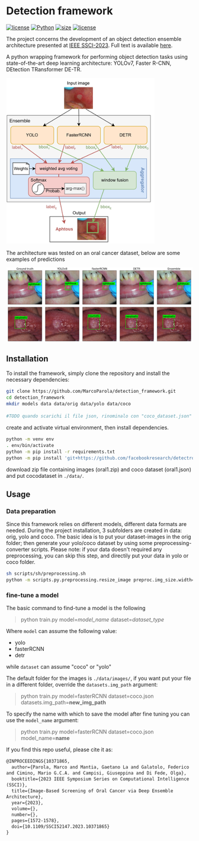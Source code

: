 # **Detection framework**


[![license](https://img.shields.io/static/v1?label=OS&message=Windows&color=green&style=plastic)]()
[![Python](https://img.shields.io/static/v1?label=Python&message=3.10&color=blue&style=plastic)]()
[![size](https://img.shields.io/github/languages/code-size/MarcoParola/detection_framework?style=plastic)]()
[![license](https://img.shields.io/github/license/MarcoParola/detection_framework?style=plastic)]()


The project concerns the development of an object detection ensemble architecture presented at [IEEE SSCI-2023](https://attend.ieee.org/ssci-2023/). Full text is available [here](https://ieeexplore.ieee.org/document/10371865).

A python wrapping framework for performing object detection tasks using state-of-the-art deep learning architecture: YOLOv7, Faster R-CNN, DEtection TRansformer DE-TR.

<img title="a title" width="400" alt="Alt text" src="./img/ensemble-architecture.jpg">


The architecture was tested on an oral cancer dataset, below are some examples of predictions

<img title="a title" alt="Alt text" src="./img/predictions1.jpg">
<img title="a title" alt="Alt text" src="./img/predictions8.jpg">

## **Installation**

To install the framework, simply clone the repository and install the necessary dependencies:
```sh
git clone https://github.com/MarcoParola/detection_framework.git
cd detection_framework
mkdir models data data/orig data/yolo data/coco

#TODO quando scarichi il file json, rinominalo con "coco_dataset.json"
```

create and activate virtual environment, then install dependencies. 
```sh
python -m venv env
. env/bin/activate
python -m pip install -r requirements.txt 
python -m pip install 'git+https://github.com/facebookresearch/detectron2.git'
```

download zip file containing images (oral1.zip) and coco dataset (oral1.json) and put cocodataset in `./data/`.



## **Usage**

### **Data preparation**
Since this framework relies on different models, different data formats are needed. 
During the project installation, 3 subfolders are created in data: orig, yolo and coco. 
The basic idea is to put your dataset-images in the orig folder; then generate your yolo/coco dataset by using some preprocessing-converter scripts. Please note: if your data doesn't required any preprocessing, you can skip this step, and directily put your data in yolo or coco folder.

```sh
sh scripts/sh/preprocessing.sh
python -m scripts.py.preprocessing.resize_image preproc.img_size.width=640 preproc.img_size.height=640
```



### **fine-tune a model**
The basic command to find-tune a model is the following

> python train.py model=*model_name* dataset=*dataset_type* 

Where ``model`` can assume the following value: 
* yolo
* fasterRCNN
* detr

while ``dataset`` can assume "coco" or "yolo"


The default folder for the images is ``./data/images/``, if you want put your file in a different folder, override the ``datasets.img_path`` argument:

> python train.py model=fasterRCNN dataset=coco.json datasets.img_path=**new_img_path**

To specify the name with which to save the model after fine tuning you can use the ``model_name`` argument:

> python train.py model=fasterRCNN dataset=coco.json model_name=**name**

If you find this repo useful, please cite it as:
```
@INPROCEEDINGS{10371865,
  author={Parola, Marco and Mantia, Gaetano La and Galatolo, Federico and Cimino, Mario G.C.A. and Campisi, Giuseppina and Di Fede, Olga},
  booktitle={2023 IEEE Symposium Series on Computational Intelligence (SSCI)}, 
  title={Image-Based Screening of Oral Cancer via Deep Ensemble Architecture}, 
  year={2023},
  volume={},
  number={},
  pages={1572-1578},
  doi={10.1109/SSCI52147.2023.10371865}
}
```
